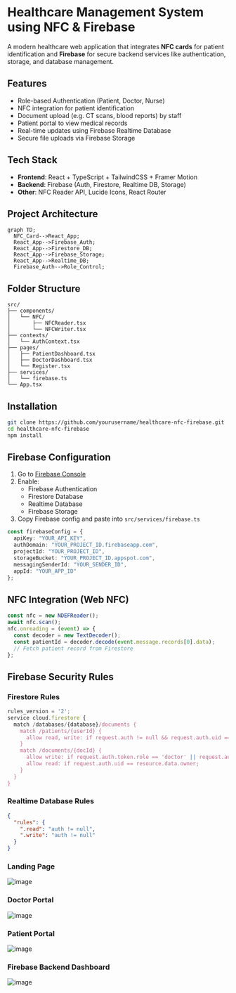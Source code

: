 #  Healthcare Management System using NFC & Firebase

A modern healthcare web application that integrates **NFC cards** for patient identification and **Firebase** for secure backend services like authentication, storage, and database management.

##  Features

- Role-based Authentication (Patient, Doctor, Nurse)
- NFC integration for patient identification
- Document upload (e.g. CT scans, blood reports) by staff
- Patient portal to view medical records
- Real-time updates using Firebase Realtime Database
- Secure file uploads via Firebase Storage

##  Tech Stack

- **Frontend**: React + TypeScript + TailwindCSS + Framer Motion
- **Backend**: Firebase (Auth, Firestore, Realtime DB, Storage)
- **Other**: NFC Reader API, Lucide Icons, React Router

##  Project Architecture

```mermaid
graph TD;
  NFC_Card-->React_App;
  React_App-->Firebase_Auth;
  React_App-->Firestore_DB;
  React_App-->Firebase_Storage;
  React_App-->Realtime_DB;
  Firebase_Auth-->Role_Control;
```

##  Folder Structure

```
src/
├── components/
│   └── NFC/
│       ├── NFCReader.tsx
│       └── NFCWriter.tsx
├── contexts/
│   └── AuthContext.tsx
├── pages/
│   ├── PatientDashboard.tsx
│   ├── DoctorDashboard.tsx
│   └── Register.tsx
├── services/
│   └── firebase.ts
└── App.tsx
```

##  Installation

```bash
git clone https://github.com/yourusername/healthcare-nfc-firebase.git
cd healthcare-nfc-firebase
npm install
```

##  Firebase Configuration

1. Go to [Firebase Console](https://console.firebase.google.com/)
2. Enable:
   - Firebase Authentication
   - Firestore Database
   - Realtime Database
   - Firebase Storage
3. Copy Firebase config and paste into `src/services/firebase.ts`

```ts
const firebaseConfig = {
  apiKey: "YOUR_API_KEY",
  authDomain: "YOUR_PROJECT_ID.firebaseapp.com",
  projectId: "YOUR_PROJECT_ID",
  storageBucket: "YOUR_PROJECT_ID.appspot.com",
  messagingSenderId: "YOUR_SENDER_ID",
  appId: "YOUR_APP_ID"
};
```

##  NFC Integration (Web NFC)

```ts
const nfc = new NDEFReader();
await nfc.scan();
nfc.onreading = (event) => {
  const decoder = new TextDecoder();
  const patientId = decoder.decode(event.message.records[0].data);
  // Fetch patient record from Firestore
};
```

##  Firebase Security Rules

### Firestore Rules

```js
rules_version = '2';
service cloud.firestore {
  match /databases/{database}/documents {
    match /patients/{userId} {
      allow read, write: if request.auth != null && request.auth.uid == userId;
    }
    match /documents/{docId} {
      allow write: if request.auth.token.role == 'doctor' || request.auth.token.role == 'nurse';
      allow read: if request.auth.uid == resource.data.owner;
    }
  }
}
```

### Realtime Database Rules

```json
{
  "rules": {
    ".read": "auth != null",
    ".write": "auth != null"
  }
}
```
### Landing Page
![image](https://github.com/user-attachments/assets/0418e551-44d1-4f50-93f2-6abe802c593f)
### Doctor Portal
![image](https://github.com/user-attachments/assets/510a29c1-cfca-4e97-a9ad-b771eec670eb)
### Patient Portal
![image](https://github.com/user-attachments/assets/861d8439-f788-42f6-97eb-aa0e2060d94c)
### Firebase Backend Dashboard
![image](https://github.com/user-attachments/assets/9cf908bd-ee1c-484d-a95a-a3ce2af69677)





